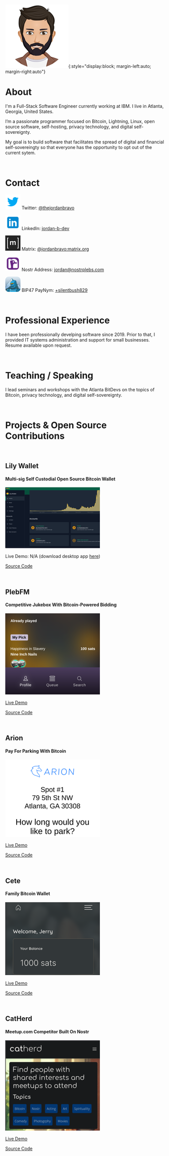 ![Avatar](/assets/images/avatar-200.png){:style="display:block; margin-left:auto; margin-right:auto"}

# About

I'm a Full-Stack Software Engineer currently working at IBM.  I live in Atlanta, Georgia, United States.

I’m a passionate programmer focused on Bitcoin, Lightning, Linux, open source software, self-hosting, privacy technology, and digital self-sovereignty.

My goal is to build software that facilitates the spread of digital and financial self-sovereingty so that everyone has the opportunity to opt out of the current sytem.

<br/>

# Contact

![Twitter](/assets/images/icon-twitter-48.png) Twitter: [@thejordanbravo](https://twitter.com/thejordanbravo)

![LinkedIn](/assets/images/icon-linkedin-48.png) LinkedIn: [jordan-b-dev](https://linkedin.com/in/jordan-b-dev)

![Matrix](/assets/images/icon-matrix-white-48.png) Matrix: [@jordanbravo:matrix.org](https://matrix.to/#/@jordanbravo:matrix.org)

![Nostr](/assets/images/icon-nostr-48.png) Nostr Address: [jordan@nostrplebs.com](https://astral.ninja/npub1f6ntw2f4dnpdwkccqgg7ef7yagf9kdkrfn7l07kr9uz0q8e9k94sje7kur)

![PayNym](/assets/images/icon-paynym-48.png) BIP47 PayNym: [+silentbush829](https://paynym.is/+silentbush829)
  
<br/>
  
# Professional Experience

I have been professionally develping software since 2019.  Prior to that, I provided IT systems administration and support for small businesses.  Resume available upon request.

<br/>

# Teaching / Speaking
I lead seminars and workshops with the Atlanta BitDevs on the topics of Bitcoin, privacy technology, and digital self-sovereignty.  

<br/>

# Projects & Open Source Contributions

<br/>

## Lily Wallet

#### Multi-sig Self Custodial Open Source Bitcoin Wallet

[![Lily Wallet](/assets/images/screenshot-lily-300x192.png)](/screenshots/lily)

Live Demo: N/A (download desktop app [here](https://lily-wallet.com/download))

[Source Code](https://github.com/Lily-Technologies/lily-wallet)

<br/>

## PlebFM

#### Competitive Jukebox With Bitcoin-Powered Bidding

[![PlebFM](/assets/images/screenshot-plebfm-300x256.png)](/screenshots/plebfm)

[Live Demo](https://pleb.fm/atl)

[Source Code](https://github.com/PlebFM/PlebFM)

<br/>

## Arion

#### Pay For Parking With Bitcoin

[![Arion](/assets/images/screenshot-arion-300x245.png)](/screenshots/arion)

[Live Demo](https://arionparking.tech/)

[Source Code](https://github.com/atlantabitdevs/park-lightning)

<br/>

## Cete

#### Family Bitcoin Wallet

[![Cete](/assets/images/screenshot-cete-300x230.png)](/screenshots/cete)

[Live Demo](https://cete.atlantabitdevs.org)

[Source Code](https://github.com/atlantabitdevs/family-btc)

<br/>

## CatHerd

#### Meetup.com Competitor Built On Nostr

[![CatHerd](/assets/images/screenshot-catherd-300x285.png)](/screenshots/catherd)

[Live Demo](https://meetup.terminus.money)

[Source Code](https://github.com/ATLBitLab/nostr-meetup)

